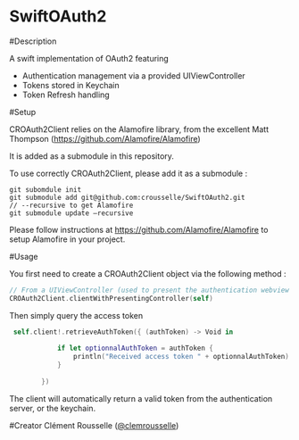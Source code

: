 SwiftOAuth2
===========

#Description

A swift implementation of OAuth2 featuring 

- Authentication management via a provided UIViewController
- Tokens stored in Keychain
- Token Refresh handling

#Setup

CROAuth2Client relies on the Alamofire library, from the excellent Matt Thompson 
(https://github.com/Alamofire/Alamofire)

It is added as a submodule in this repository.

To use correctly CROAuth2Client, please add it as a submodule :

```
git subomdule init 
git submodule add git@github.com:crousselle/SwiftOAuth2.git 
// --recursive to get Alamofire
git submodule update —recursive
```
Please follow instructions at https://github.com/Alamofire/Alamofire to setup Alamofire in your project.

#Usage 

You first need to create a CROAuth2Client object via the following method :

```swift
// From a UIViewController (used to present the authentication webview if necessary)
CROAuth2Client.clientWithPresentingController(self)
```

Then simply  query the access token 

```swift
 self.client!.retrieveAuthToken({ (authToken) -> Void in
            
            if let optionnalAuthToken = authToken {
                println("Received access token " + optionnalAuthToken)
            }
            
        })
```
The client will automatically return a valid token from the authentication server, or the keychain.

#Creator 
Clément Rousselle ([@clemrousselle](https://twitter.com/clemrousselle))

